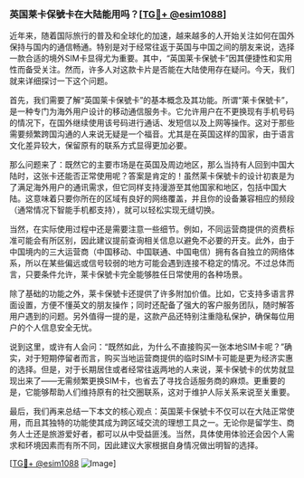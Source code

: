 ### 英国莱卡保號卡在大陆能用吗？[[TG💪+ @esim1088](https://t.me/s/esim1088)]

近年来，随着国际旅行的普及和全球化的加速，越来越多的人开始关注如何在国外保持与国内的通信畅通。特别是对于经常往返于英国与中国之间的朋友来说，选择一款合适的境外SIM卡显得尤为重要。其中，“英国莱卡保號卡”因其便捷性和实用性而备受关注。然而，许多人对这款卡片是否能在大陆使用存在疑问。今天，我们就来详细探讨一下这个问题。

首先，我们需要了解“英国莱卡保號卡”的基本概念及其功能。所谓“莱卡保號卡”，是一种专门为海外用户设计的移动通信服务卡。它允许用户在不更换现有手机号码的情况下，在国外继续使用该号码进行通话、发短信以及上网等操作。这对于那些需要频繁跨国沟通的人来说无疑是一个福音。尤其是在英国这样的国家，由于语言文化差异较大，保留原有的联系方式显得更加必要。

那么问题来了：既然它的主要市场是在英国及周边地区，那么当持有人回到中国大陆时，这张卡还能否正常使用呢？答案是肯定的！虽然莱卡保號卡的设计初衷是为了满足海外用户的通讯需求，但它同样支持漫游至其他国家和地区，包括中国大陆。这意味着只要你所在的区域有良好的网络覆盖，并且你的设备兼容相应的频段（通常情况下智能手机都支持），就可以轻松实现无缝切换。

当然，在实际使用过程中还是需要注意一些细节。例如，不同运营商提供的资费标准可能会有所区别，因此建议提前查询相关信息以避免不必要的开支。此外，由于中国境内的三大运营商（中国移动、中国联通、中国电信）拥有各自独立的网络体系，所以在某些偏远或信号较弱的地方可能会遇到连接不稳定的情况。不过总体而言，只要条件允许，莱卡保號卡完全能够胜任日常使用的各种场景。

除了基础的功能之外，莱卡保號卡还提供了许多附加价值。比如，它支持多语言界面设置，方便不懂英文的朋友操作；同时还配备了强大的客户服务团队，随时解答用户遇到的问题。另外值得一提的是，这款产品还特别注重隐私保护，确保每位用户的个人信息安全无忧。

说到这里，或许有人会问：“既然如此，为什么不直接购买一张本地SIM卡呢？”确实，对于短期停留者而言，购买当地运营商提供的临时SIM卡可能是更为经济实惠的选择。但是，对于长期居住或者经常往返两地的人来说，莱卡保號卡的优势就显现出来了——无需频繁更换SIM卡，也省去了寻找合适服务商的麻烦。更重要的是，它能够帮助人们维持原有的社交圈联系，这对于维护人际关系来说至关重要。

最后，我们再来总结一下本文的核心观点：英国莱卡保號卡不仅可以在大陆正常使用，而且其独特的功能使其成为跨区域交流的理想工具之一。无论你是留学生、商务人士还是旅游爱好者，都可以从中受益匪浅。当然，具体使用体验还会因个人需求和环境因素而有所不同，因此建议大家根据自身情况做出明智的选择。

[[TG💪+ @esim1088](https://t.me/s/esim1088) ![Image](https://i.postimg.cc/4NQfJmqS/Snipaste-2025-05-13-00-14-12.png)]